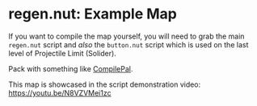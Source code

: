 # regen.nut: Example Map
If you want to compile the map yourself, you will need to grab the main `regen.nut` script and *also* the `button.nut` script which is used on the last level of Projectile Limit (Solider). 

Pack with something like [CompilePal](https://github.com/ruarai/CompilePal).

This map is showcased in the script demonstration video: https://youtu.be/N8VZVMei1zc
